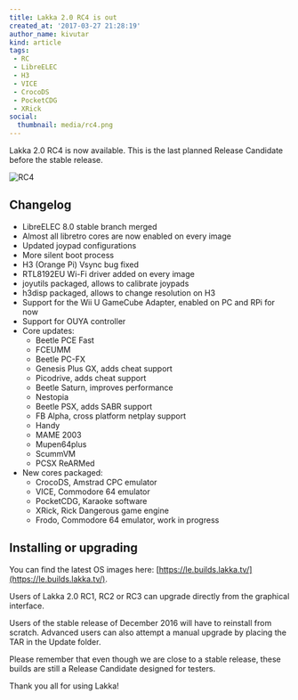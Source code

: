 ```yaml
---
title: Lakka 2.0 RC4 is out
created_at: '2017-03-27 21:28:19'
author_name: kivutar
kind: article
tags:
 - RC
 - LibreELEC
 - H3
 - VICE
 - CrocoDS
 - PocketCDG
 - XRick
social:
  thumbnail: media/rc4.png
---
```


Lakka 2.0 RC4 is now available. This is the last planned Release Candidate before the stable release.

![RC4](media/rc4.png)

## Changelog

  * LibreELEC 8.0 stable branch merged
  * Almost all libretro cores are now enabled on every image
  * Updated joypad configurations
  * More silent boot process
  * H3 (Orange Pi) Vsync bug fixed
  * RTL8192EU Wi-Fi driver added on every image
  * joyutils packaged, allows to calibrate joypads
  * h3disp packaged, allows to change resolution on H3
  * Support for the Wii U GameCube Adapter, enabled on PC and RPi for now
  * Support for OUYA controller
  * Core updates:
    * Beetle PCE Fast
    * FCEUMM
    * Beetle PC-FX
	* Genesis Plus GX, adds cheat support
	* Picodrive, adds cheat support
	* Beetle Saturn, improves performance
	* Nestopia
	* Beetle PSX, adds SABR support
	* FB Alpha, cross platform netplay support
	* Handy
	* MAME 2003
	* Mupen64plus
	* ScummVM
	* PCSX ReARMed
  * New cores packaged:
    * CrocoDS, Amstrad CPC emulator
    * VICE, Commodore 64 emulator
    * PocketCDG, Karaoke software
    * XRick, Rick Dangerous game engine
    * Frodo, Commodore 64 emulator, work in progress

## Installing or upgrading

You can find the latest OS images here: [https://le.builds.lakka.tv/](https://le.builds.lakka.tv/).

Users of Lakka 2.0 RC1, RC2 or RC3 can upgrade directly from the graphical interface.

Users of the stable release of December 2016 will have to reinstall from scratch. Advanced users can also attempt a manual upgrade by placing the TAR in the Update folder.

Please remember that even though we are close to a stable release, these builds are still a Release Candidate designed for testers.

Thank you all for using Lakka!
